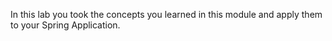 In this lab you took the concepts you learned in this module and
apply them to your Spring Application.
